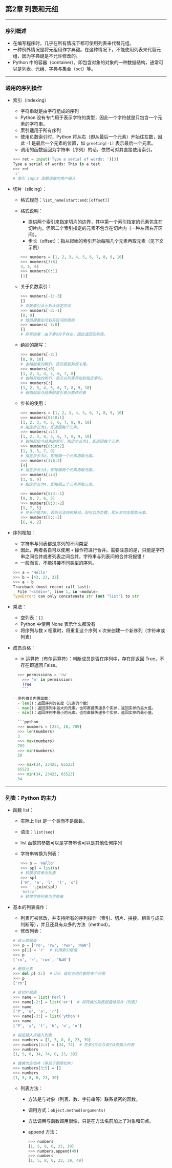 ## 第2章 列表和元组

-----

### 序列概述

- 在编写程序时，几乎在所有情况下都可使用列表来代替元组。
- 一种例外情况是将元组用作字典键。在这种情况下，不能使用列表来代替元组，因为字典键是不允许修改的。
- Python 中的容器（container），即包含对象的对象的一种数据结构，通常可以是列表、元组、字典与集合（set）等。

-----

### 通用的序列操作

- 索引（indexing）
  - 字符串就是由字符组成的序列
  - Python 没有专门用于表示字符的类型，因此一个字符就是只包含一个元素的字符串。
  - 索引适用于所有序列
  - 使用负数索引时，Python 将从右（即从最后一个元素）开始往左数，因此 -1 是最后一个元素的位置，如 `greeting[-1]` 表示最后一个元素。
  - 调用的函数返回为字符串（序列）的话，依然可对其直接使用索引。

  ```python
  >>> ret = input('Type a serial of words: ')[3]
  Type a serial of words: This is a test
  >>> ret
  's'
  # 索引 input 函数读取的用户输入
  ```

- 切片（slicing）：
  - 格式规范：`list_name[start:end:[offset]]`
  - 格式说明：
    - 提供两个索引来指定切片的边界，其中第一个索引指定的元素包含在切片内，但第二个索引指定的元素不包含在切片内（一种左闭右开区间）。
    - 步长（offset）：指从起始的索引开始每隔几个元素再取元素（见下文示例）

    ```python
    >>> numbers = [1, 2, 3, 4, 5, 6, 7, 8, 9, 10] 
    >>> numbers[3:6] 
    4, 5, 6]
    >>> numbers[0:1] 
    [1]
    ```

  - 关于负数索引：

    ```python
    >>> numbers[-1:-3]
    []
    # 负数索引从小到大指定区间
    >>> numbers[-3:-1]
    [8, 9]
    # 依然遵循左闭右开区间的原则
    >>> numbers[-3:0]
    []
    # 异常结果：由于索引0不存在，因此返回空列表。
    ```

  - 绝妙的简写：

    ```python
    >>> numbers[-3:]
    [8, 9, 10]
    # 省略结束的索引，表示直到列表末尾。
    >>> numbers[:8]
    [1, 2, 3, 4, 5, 6, 7, 8]
    # 省略开始的索引，表示从列表开始到指定索引。
    >>> numbers[:] 
    [1, 2, 3, 4, 5, 6, 7, 8, 9, 10]
    # 省略起始与结束的索引表示整体列表
    ```

  - 步长的使用：

    ```python
    >>> numbers = [1, 2, 3, 4, 5, 6, 7, 8, 9, 10]
    >>> numbers[0:10:1]
    [1, 2, 3, 4, 5, 6, 7, 8, 9, 10]
    # 指定步长为1，即返回每个元素。
    >>> numbers[::1]
    [1, 2, 3, 4, 5, 6, 7, 8, 9, 10]
    # 省略起始与结束的索引，指定步长为1，即返回每个元素。
    >>> numbers[0:10:2] 
    [1, 3, 5, 7, 9]
    # 指定步长为2，即每隔一个元素再取元素。
    >>> numbers[3:6:3]
    [4]
    # 指定步长为3，即每隔两个元素再取元素。
    >>> numbers[::4]
    [1, 5, 9]
    # 指定步长为4，即每隔三个元素再取元素。

    >>> numbers[8:3:-1]
    [9, 8, 7, 6, 5]
    >>> numbers[8:3:-2]
    [9, 7, 5]
    # 步长不能为0，否则无法向前移动，但可以为负数，即从右向左提取元素。
    >>> numbers[5::-2]
    [6, 4, 2]
    ```

- 序列相加：
  - 字符串与列表都是序列的不同类型
  - 因此，两者各自可以使用 `+` 操作符进行合并。需要注意的是，只能是字符串之间合并或者列表之间合并，字符串与列表间的合并将报错！
  - 一般而言，不能拼接不同类型的序列。

  ```python
  >>> a = 'Hello' 
  >>> b = [43, 23, 32] 
  >>> a + b
  Traceback (most recent call last):
    File "<stdin>", line 1, in <module>
  TypeError: can only concatenate str (not "list") to str
  ```

- 乘法：
  - 空列表：`[]`
  - Python 中使用 None 表示什么都没有
  - 将序列与数 x 相乘时，将重复这个序列 x 次来创建一个新序列（字符串或列表）

- 成员资格：
  - in 运算符（布尔运算符）：判断成员是否在序列中，存在即返回 True，不存在即返回 False。

  ```python
    >>> permissions = 'rw' 
      >>> 'w' in permissions 
      True
      ```

  - 序列相关内置函数：
    - len()：返回序列的长度（元素的个数）
    - max()：返回序列中最大的元素。也可直接传递多个实参，返回实参的最大值。
    - min()：返回序列中最小的元素。也可直接传递多个实参，返回实参的最小值。

    ```python
    >>> numbers = [234, 10, 789] 
    >>> len(numbers) 
    3
    >>> max(numbers) 
    789
    >>> min(numbers) 
    10

    >>> max(34, 23423, 65523) 
    65523
    >>> min(34, 23423, 65523)
    34
    ```

-----

### 列表：Python 的主力

- 函数 list：
  - 实际上 list 是一个类而不是函数。
  - 语法：`list(seq)`
  - list 函数的参数可以是字符串也可以是其他任何序列
  - 字符串转换为列表：

    ```python
    >>> s = 'Hello'
    >>> spl = list(s)
    # 转换字符串为列表
    >>> spl
    ['H', 'e', 'l', 'l', 'o']
    >>> ''.join(spl)
    'Hello'
    # 转换字符列表为字符串
    ```

- 基本的列表操作：
  - 列表可被修改，并支持所有的序列操作（索引、切片、拼接、相乘与成员判断等），并且还具有众多的方法（method）。
  - 修改列表：

  ```python
  # 给元素赋值
  >>> p = ['ro', 'rw', 'rwx', 'NaN']
  >>> p[1] = 'r'  # 利用索引赋值
  >>> p
  ['ro', 'r', 'rwx', 'NaN']

  # 删除元素
  >>> del p[-3:]  # del 语句与切片删除多个元素
  >>> p
  ['ro']

  # 给切片赋值
  >>> name = list('Perl')
  >>> name[-2:] = list('ar')  # 将转换的列表赋值给切片（列表）
  >>> name
  ['P', 'e', 'a', 'r']
  >>> name[-3:] = list('ython') 
  >>> name
  ['P', 'y', 't', 'h', 'o', 'n']

  # 指定插入点插入列表
  >>> numbers = [1, 5, 8, 0, 23, 39]
  >>> numbers[3:3] = [34, 74]  # 在索引2后与索引3前插入列表
  >>> numbers
  [1, 5, 8, 34, 74, 0, 23, 39]

  # 替换为空切片（等效于删除切片）
  >>> numbers[3:5] = []
  >>> numbers
  [1, 5, 8, 0, 23, 39]
  ```

  - 列表方法：
    - 方法是与对象（列表、数、字符串等）联系紧密的函数。
    - 调用方式：`object.method(arguments)`
    - 方法调用与函数调用很像，只是在方法名前加上了对象和句点。
    - append 方法：

      ```python
      >>> numbers
      [1, 5, 8, 0, 23, 39]
      >>> numbers.append(49) 
      >>> numbers
      [1, 5, 8, 0, 23, 39, 49]
      ```
